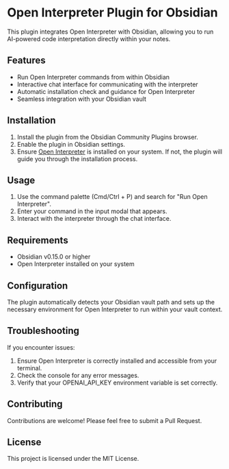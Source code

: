 # Open Interpreter Plugin for Obsidian

This plugin integrates Open Interpreter with Obsidian, allowing you to run AI-powered code interpretation directly within your notes.

## Features

- Run Open Interpreter commands from within Obsidian
- Interactive chat interface for communicating with the interpreter
- Automatic installation check and guidance for Open Interpreter
- Seamless integration with your Obsidian vault

## Installation

1. Install the plugin from the Obsidian Community Plugins browser.
2. Enable the plugin in Obsidian settings.
3. Ensure [Open Interpreter](https://github.com/OpenInterpreter/open-interpreter) is installed on your system. If not, the plugin will guide you through the installation process.

## Usage

1. Use the command palette (Cmd/Ctrl + P) and search for "Run Open Interpreter".
2. Enter your command in the input modal that appears.
3. Interact with the interpreter through the chat interface.

## Requirements

- Obsidian v0.15.0 or higher
- Open Interpreter installed on your system

## Configuration

The plugin automatically detects your Obsidian vault path and sets up the necessary environment for Open Interpreter to run within your vault context.

## Troubleshooting

If you encounter issues:

1. Ensure Open Interpreter is correctly installed and accessible from your terminal.
2. Check the console for any error messages.
3. Verify that your OPENAI_API_KEY environment variable is set correctly.

## Contributing

Contributions are welcome! Please feel free to submit a Pull Request.

## License

This project is licensed under the MIT License.
